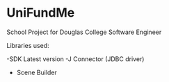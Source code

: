 # UniFundMe

School Project for Douglas College Software Engineer

Libraries used: 

-SDK Latest version
-J Connector  (JDBC driver)
- Scene Builder
